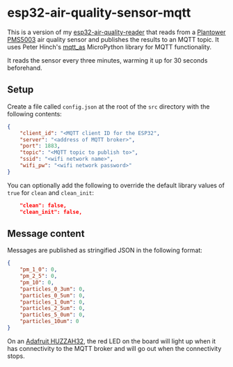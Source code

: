 # esp32-air-quality-sensor-mqtt

This is a version of my [esp32-air-quality-reader](https://github.com/VirtualWolf/esp32-air-quality-reader) that reads from a [Plantower PMS5003](http://plantower.com/en/content/?108.html) air quality sensor and publishes the results to an MQTT topic. It uses Peter Hinch's [mqtt_as](https://github.com/peterhinch/micropython-mqtt/tree/master/mqtt_as) MicroPython library for MQTT functionality.

It reads the sensor every three minutes, warming it up for 30 seconds beforehand.

## Setup
Create a file called `config.json` at the root of the `src` directory with the following contents:

```json
{
    "client_id": "<MQTT client ID for the ESP32",
    "server": "<address of MQTT broker>",
    "port": 1883,
    "topic": "<MQTT topic to publish to>",
    "ssid": "<wifi network name>",
    "wifi_pw": "<wifi network password>"
}

```

You can optionally add the following to override the default library values of `true` for `clean` and `clean_init`:

```json
    "clean": false,
    "clean_init": false,
```

## Message content
Messages are published as stringified JSON in the following format:

```json
{
    "pm_1_0": 0,
    "pm_2_5": 0,
    "pm_10": 0,
    "particles_0_3um": 0,
    "particles_0_5um": 0,
    "particles_1_0um": 0,
    "particles_2_5um": 0,
    "particles_5_0um": 0,
    "particles_10um": 0
}
```

On an [Adafruit HUZZAH32](https://www.adafruit.com/product/3405), the red LED on the board will light up when it has connectivity to the MQTT broker and will go out when the connectivity stops.
